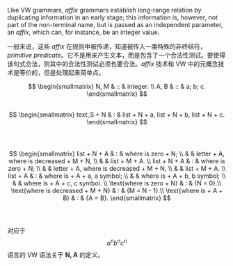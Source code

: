 Like VW grammars, *affix* grammars establish long-range relation by duplicating information in an early stage; this information is, however, not part of the non-terminal name, but is passed as an independent parameter, an *affix*, which can, for instance, be an integer value.

一般来说，这些 *affix* 在规则中被传递，知道被传入一类特殊的非终结符，*primitive predicate*。它不是用来产生文本，而是包含了一个合法性测试。要使得该句式合法，则其中的合法性测试必须也要合法。*affix* 技术和 VW 中的元概念技术是等价的，但是处理起来简单点。

<center>
$$ \begin{smallmatrix} 
N, M  & ::  & integer.  \\
A, B  & ::  & a; b; c.
\end{smallmatrix} $$<br/><br/>

$$ \begin{smallmatrix} 
text_S + N & :  & list + N + a, list + N + b, list + N + c.
\end{smallmatrix} $$<br/><br/>

$$ \begin{smallmatrix} 
list + N + A  & :  & where is zero + N; \\
              &    & letter + A, where is decreased + M + N, \\
              &    & list + M + A. \\
list + N + A  & :  & where is zero + N; \\
              &    & letter + A, where is decreased + M + N, \\
              &    & list + M + A. \\
list + A  & :  & where is + A + a, a symbol; \\
          &    & where is + A + b, b symbol; \\
          &    & where is + A + c, c symbol. \\
\text{where is zero + N}           & : & {N = 0}.\\
\text{where is decreased + M + N}  & : & {M = N - 1}.\\
\text{where is + A + B}            & : & {A = B}.
\end{smallmatrix} $$<br/><br/>
</center>

对应于 $$ a^nb^nc^n $$ 语言的 VW 语法关于 **N, A** 的定义。
